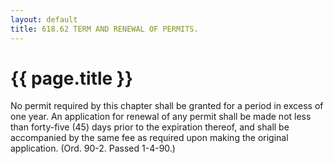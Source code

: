 ```yaml
---
layout: default 
title: 618.62 TERM AND RENEWAL OF PERMITS.
---
```


{{ page.title }}
================

No permit required by this chapter shall be granted for a period in
excess of one year. An application for renewal of any permit shall be
made not less than forty-five (45) days prior to the expiration thereof,
and shall be accompanied by the same fee as required upon making the
original application. (Ord. 90-2. Passed 1-4-90.)
